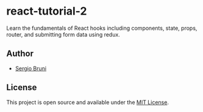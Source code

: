 # react-tutorial-2

Learn the fundamentals of React hooks including components, state, props, router, and submitting form data using redux.

## Author

- [Sergio Bruni](https://www.linkedin.com/in/sergebruni/)

## License

This project is open source and available under the [MIT License](LICENSE).